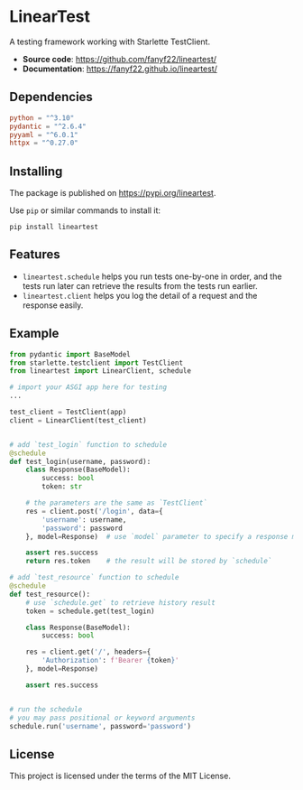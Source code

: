 # LinearTest
A testing framework working with Starlette TestClient.

- **Source code**: https://github.com/fanyf22/lineartest/
- **Documentation**: https://fanyf22.github.io/lineartest/

## Dependencies

```toml
python = "^3.10"
pydantic = "^2.6.4"
pyyaml = "^6.0.1"
httpx = "^0.27.0"
```

## Installing

The package is published on https://pypi.org/lineartest.

Use `pip` or similar commands to install it:

```shell
pip install lineartest
```

## Features

- `lineartest.schedule` helps you run tests one-by-one in order, and the tests run later can retrieve the results from the tests run earlier.
- `lineartest.client` helps you log the detail of a request and the response easily.

## Example

```python
from pydantic import BaseModel
from starlette.testclient import TestClient
from lineartest import LinearClient, schedule

# import your ASGI app here for testing
...

test_client = TestClient(app)
client = LinearClient(test_client)


# add `test_login` function to schedule
@schedule
def test_login(username, password):
    class Response(BaseModel):
        success: bool
        token: str

    # the parameters are the same as `TestClient`
    res = client.post('/login', data={
        'username': username,
        'password': password
    }, model=Response)  # use `model` parameter to specify a response model

    assert res.success
    return res.token    # the result will be stored by `schedule`

# add `test_resource` function to schedule
@schedule
def test_resource():
    # use `schedule.get` to retrieve history result
    token = schedule.get(test_login)

    class Response(BaseModel):
        success: bool

    res = client.get('/', headers={
        'Authorization': f'Bearer {token}'
    }, model=Response)

    assert res.success


# run the schedule
# you may pass positional or keyword arguments
schedule.run('username', password='password')
```

## License

This project is licensed under the terms of the MIT License.

